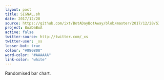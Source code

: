 ```yaml
---
layout: post
title: SIGNAL.sh
date: 2017/12/28
source: https://github.com/ixt/BotADayBotAway/blob/master/2017/12/28/SIGNAL.sh
project: BoaDaBoA
active: false
twitter-source: http://twitter.com/_xs
twitter-user: _xs
lesser-bot: true
colour: "#080808"
word-color: "#AAAAAA"
link-color: "white"
---
```

 

Randomised bar chart. 
